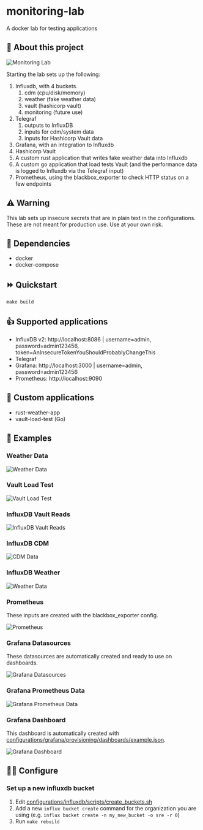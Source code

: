 # monitoring-lab

A docker lab for testing applications

## 💬 About this project

![Monitoring Lab](images/monitoring-lab.png)

Starting the lab sets up the following:

1. Influxdb, with 4 buckets.
    1. cdm (cpu/disk/memory)
    2. weather (fake weather data)
    3. vault (hashicorp vault)
    4. monitoring (future use)
2. Telegraf
    1. outputs to InfluxDB
    2. inputs for cdm/system data
    3. inputs for Hashicorp Vault data
3. Grafana, with an integration to Influxdb
4. Hashicorp Vault
5. A custom rust application that writes fake weather data into Influxdb
6. A custom go application that load tests Vault (and the performance data is logged to Influxdb via the Telegraf input)
7. Prometheus, using the blackbox_exporter to check HTTP status on a few endpoints

## ⚠️ Warning

This lab sets up insecure secrets that are in plain text in the configurations.  These are not meant for production use.  Use at your own risk.

## 🤝 Dependencies

- docker
- docker-compose

## ⏩ Quickstart

`make build`

## 👍 Supported applications

- InfluxDB v2: http://localhost:8086 | username=admin, password=admin123456, token=AnInsecureTokenYouShouldProbablyChangeThis
- Telegraf
- Grafana: http://localhost:3000 | username=admin, password=admin123456
- Prometheus: http://localhost:9090

## 🤙 Custom applications

- rust-weather-app
- vault-load-test (Go)

## 🎦 Examples

### Weather Data
![Weather Data](images/weather.png)

### Vault Load Test
![Vault Load Test](images/vault-load-test.png)

### InfluxDB Vault Reads
![InfluxDB Vault Reads](images/influxdb-vault-reads.png)

### InfluxDB CDM
![CDM Data](images/influxdb-cdm.png)

### InfluxDB Weather
![Weather Data](images/influxdb-weather.png)

### Prometheus

These inputs are created with the blackbox_exporter config.

![Prometheus](images/prometheus.png)

### Grafana Datasources

These datasources are automatically created and ready to use on dashboards.

![Grafana Datasources](images/grafana-datasources.png)

### Grafana Prometheus Data
![Grafana Prometheus Data](images/grafana-prometheus-data.png)

### Grafana Dashboard

This dashboard is automatically created with [configurations/grafana/provisioning/dashboards/example.json](configurations/grafana/provisioning/dashboards/example.json).

![Grafana Dashboard](images/grafana-dashboard.png)

## 👨‍💻 Configure

### Set up a new influxdb bucket

1. Edit [configurations/influxdb/scripts/create_buckets.sh](configurations/influxdb/scripts/create_buckets.sh)
2. Add a new `influx bucket create` command for the organization you are using (e.g. `influx bucket create -n my_new_bucket -o sre -r 0`)
3. Run `make rebuild`
